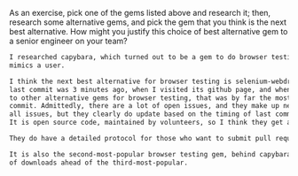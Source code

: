 As an exercise, pick one of the gems listed above and research it;
then, research some alternative gems, and pick the gem that you think
is the next best alternative. How might you justify this choice of best
alternative gem to a senior engineer on your team?

```txt
I researched capybara, which turned out to be a gem to do browser testing. It
mimics a user.

I think the next best alternative for browser testing is selenium-webdriver. Its
last commit was 3 minutes ago, when I visited its github page, and when compared
to other alternative gems for browser testing, that was by far the most recent
commit. Admittedly, there are a lot of open issues, and they make up nearly 30% of
all issues, but they clearly do update based on the timing of last commits as I visited.
It is open source code, maintained by volunteers, so I think they get a lot of attention.

They do have a detailed protocol for those who want to submit pull requests, though.

It is also the second-most-popular browser testing gem, behind capybara, and millions
of downloads ahead of the third-most-popular.
```
